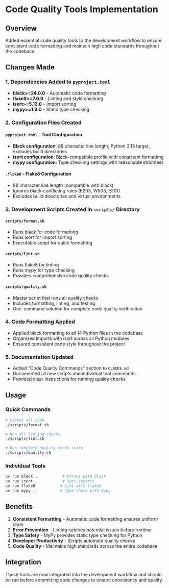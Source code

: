 # Code Quality Tools Implementation

## Overview
Added essential code quality tools to the development workflow to ensure consistent code formatting and maintain high code standards throughout the codebase.

## Changes Made

### 1. Dependencies Added to `pyproject.toml`
- **black>=24.0.0** - Automatic code formatting
- **flake8>=7.0.0** - Linting and style checking
- **isort>=5.13.0** - Import sorting
- **mypy>=1.8.0** - Static type checking

### 2. Configuration Files Created

#### `pyproject.toml` - Tool Configuration
- **Black configuration**: 88 character line length, Python 3.13 target, excludes build directories
- **isort configuration**: Black-compatible profile with consistent formatting
- **mypy configuration**: Type checking settings with reasonable strictness

#### `.flake8` - Flake8 Configuration
- 88 character line length (compatible with black)
- Ignores black-conflicting rules (E203, W503, E501)
- Excludes build directories and virtual environments

### 3. Development Scripts Created in `scripts/` Directory

#### `scripts/format.sh`
- Runs black for code formatting
- Runs isort for import sorting
- Executable script for quick formatting

#### `scripts/lint.sh`
- Runs flake8 for linting
- Runs mypy for type checking
- Provides comprehensive code quality checks

#### `scripts/quality.sh`
- Master script that runs all quality checks
- Includes formatting, linting, and testing
- One-command solution for complete code quality verification

### 4. Code Formatting Applied
- Applied black formatting to all 14 Python files in the codebase
- Organized imports with isort across all Python modules
- Ensured consistent code style throughout the project

### 5. Documentation Updated
- Added "Code Quality Commands" section to `CLAUDE.md`
- Documented all new scripts and individual tool commands
- Provided clear instructions for running quality checks

## Usage

### Quick Commands
```bash
# Format all code
./scripts/format.sh

# Run all linting checks
./scripts/lint.sh

# Run complete quality check suite
./scripts/quality.sh
```

### Individual Tools
```bash
uv run black .           # Format with black
uv run isort .           # Sort imports
uv run flake8           # Lint with flake8
uv run mypy .           # Type check with mypy
```

## Benefits
1. **Consistent Formatting** - Automatic code formatting ensures uniform style
2. **Error Prevention** - Linting catches potential issues before runtime
3. **Type Safety** - MyPy provides static type checking for Python
4. **Developer Productivity** - Scripts automate quality checks
5. **Code Quality** - Maintains high standards across the entire codebase

## Integration
These tools are now integrated into the development workflow and should be run before committing code changes to ensure consistency and quality.